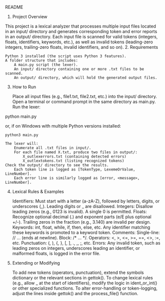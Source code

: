 README
1. Project Overview

This project is a lexical analyzer that processes multiple input files located in an input/ directory and generates corresponding token and error reports in an output/ directory. Each input file is scanned for valid tokens (integers, floats, identifiers, keywords, etc.), as well as invalid tokens (leading-zero integers, trailing-zero floats, invalid identifiers, and so on).
2. Requirements

    Python 3 installed (the script uses Python 3 features).
    A folder structure that includes:
        A main.py script (the lexer).
        An input/ directory containing one or more .txt files to be scanned.
        An output/ directory, which will hold the generated output files.

3. How to Run

    Place all input files (e.g., file1.txt, file2.txt, etc.) into the input/ directory.
    Open a terminal or command prompt in the same directory as main.py.
    Run the lexer:

python main.py

or, if on Windows with multiple Python versions installed:

    python3 main.py

    The lexer will:
        Enumerate all .txt files in input/.
        For each file named X.txt, produce two files in output/:
            X_outlexerrors.txt (containing detected errors)
            X_outlextokens.txt (listing recognized tokens)
    Check the output/ directory to see the results.
        Each token line is logged as [TokenType, LexemeOrValue, LineNumber].
        Each error line is similarly logged as [error, <message>, LineNumber].

4. Lexical Rules & Examples

    Identifiers: Must start with a letter (a-zA-Z), followed by letters, digits, or underscores (_). Leading digits or _ are disallowed.
    Integers: Disallow leading zeros (e.g., 0123 is invalid). A single 0 is permitted.
    Floats: Recognize optional decimal (.) and exponent parts (e/E plus optional +/-). Trailing zeros in the fraction (e.g., 3.140) are invalid per design.
    Keywords: int, float, while, if, then, else, etc. Any identifier matching these keywords is promoted to a keyword token.
    Comments:
        Single-line: // ... (ends at newline).
        Block: /* ... */.
    Operators: <, >, <=, >=, ==, <>, :=, etc.
    Punctuation: (, ), {, }, [, ], ., ,, ;, etc.
    Errors: Any invalid token, such as leading zeros on integers, underscores leading an identifier, or malformed floats, is logged in the error file.

5. Extending or Modifying

    To add new tokens (operators, punctuation), extend the symbols dictionary or the relevant sections in gettok().
    To change lexical rules (e.g., allow _ at the start of identifiers), modify the logic in ident_or_int() or other specialized functions.
    To alter error-handling or token-logging, adjust the lines inside gettok() and the process_file() function.
